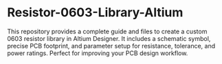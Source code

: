 # Resistor-0603-Library-Altium
 This repository provides a complete guide and files to create a custom 0603 resistor library in Altium Designer. It includes a schematic symbol, precise PCB footprint, and parameter setup for resistance, tolerance, and power ratings. Perfect for improving your PCB design workflow.
